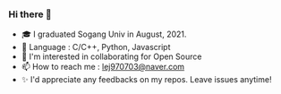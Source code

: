 ### Hi there 👋
- 🎓 I graduated Sogang Univ in August, 2021.
- 🐣 Language : C/C++, Python, Javascript
- 🤔 I'm interested in collaborating for Open Source
- 📫 How to reach me : lej970703@naver.com
- ✨ I'd appreciate any feedbacks on my repos. Leave issues anytime!

<!--
**dleunji/dleunji** is a ✨ _special_ ✨ repository because its `README.md` (this file) appears on your GitHub profile.

Here are some ideas to get you started:

- 🔭 I’m currently working on Common Computer
- 🌱 I’m currently learning `React`
- 👯 I’m looking to collaborate on ...
- 🤔 I’m looking for help with ...
- 💬 Ask me about ...
- 📫 How to reach me: ...
- 😄 Pronouns: ...
- ⚡ Fun fact: ...
-->
